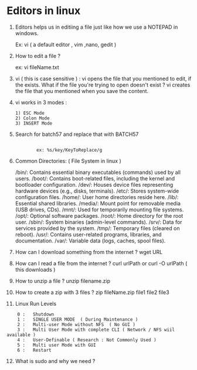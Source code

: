 # Editors in linux

1) Editors helps us in editiing a file just like how we use a NOTEPAD in windows.

    Ex:  vi ( a default editor , vim ,nano, gedit ) 

2) How to edit a file ?

    ex: vi fileName.txt 

3) vi ( this is case sensitive ) : vi opens the file that you mentioned to edit, if the exists. What if the file you're trying to open doesn't exist ? vi creates the file that you mentioned when you save the content.


4)  vi  works in 3 modes :

        1) ESC Mode 
        2) Colon Mode 
        3) INSERT Mode

5) Search for batch57 and replace that with BATCH57

    ```when doing a search and replace , if you don't use % then it refers only to tha line and if you use % it refers entire file but only the   first occurance in each and everyline and if you want to search and replace all the occurances in the file file then use.

            ex: %s/key/KeyToReplace/g
    ```


6) Common Directories: ( File System in linux )

    /bin/: Contains essential binary executables (commands) used by all users.
    /boot/: Contains boot-related files, including the kernel and bootloader configuration.
    /dev/: Houses device files representing hardware devices (e.g., disks, terminals).
    /etc/: Stores system-wide configuration files.
    /home/: User home directories reside here.
    /lib/: Essential shared libraries.
    /media/: Mount point for removable media (USB drives, CDs).
    /mnt/: Used for temporarily mounting file systems.
    /opt/: Optional software packages.
    /root/: Home directory for the root user.
    /sbin/: System binaries (admin-level commands).
    /srv/: Data for services provided by the system.
    /tmp/: Temporary files (cleared on reboot).
    /usr/: Contains user-related programs, libraries, and documentation.
    /var/: Variable data (logs, caches, spool files).


7) How can I download something from the internet ?  wget  URL 

8) How can I read a file from the internet ? curl urlPath  or curl -O urlPath ( this downloads )

9) How to unzip a file ?  unzip filename.zip 

10) How to create a zip with 3 files ?  zip fileName.zip   file1 file2 file3

11) Linux Run Levels

```
    0 :   Shutdown 
    1 :   SINGLE USER MODE  ( During Maintenance )
    2 :   Multi-user Mode without NFS  ( No GUI )
    3 :   Multi User Mode with complete CLI ( Network / NFS wiil available )
    4 :   User-Definable ( Research : Not Commonly Used )
    5 :   Multi user Mode with GUI
    6 :   Restart
```

12) What is sudo and why we need ?
